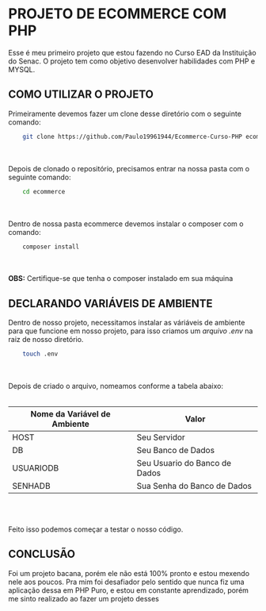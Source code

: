 # PROJETO DE ECOMMERCE COM PHP 

Esse é meu primeiro projeto que estou fazendo no Curso EAD da Instituição do Senac. O projeto tem como objetivo desenvolver habilidades com PHP e MYSQL.

## COMO UTILIZAR O PROJETO
Primeiramente devemos fazer um clone desse diretório com o seguinte comando:

```bash
    git clone https://github.com/Paulo19961944/Ecommerce-Curso-PHP ecommerce
```
<br></br>
Depois de clonado o repositório, precisamos entrar na nossa pasta com o seguinte comando:

```bash
    cd ecommerce
```
<br></br>
Dentro de nossa pasta ecommerce devemos instalar o composer com o comando:

```bash
    composer install
```
<br></br>
**OBS:** Certifique-se que tenha o composer instalado em sua máquina

## DECLARANDO VARIÁVEIS DE AMBIENTE
Dentro de nosso projeto, necessitamos instalar as váriáveis de ambiente para que funcione em nosso projeto, para isso criamos um _arquivo .env_ na raiz de nosso diretório.

```bash
    touch .env
```
<br></br>
Depois de criado o arquivo, nomeamos conforme a tabela abaixo:
<br></br>

| Nome da Variável de Ambiente | Valor         |
|------------------------------|---------------|
|HOST                          | Seu Servidor  |
|             DB            |Seu Banco de Dados|
|USUARIODB      | Seu Usuario do Banco de Dados|
|SENHADB          | Sua Senha do Banco de Dados|
<br></br>

Feito isso podemos começar a testar o nosso código.

## CONCLUSÃO
Foi um projeto bacana, porém ele não está 100% pronto e estou mexendo nele aos poucos. Pra mim foi desafiador pelo sentido que nunca fiz uma aplicação dessa em PHP Puro, e estou em constante aprendizado, porém me sinto realizado ao fazer um projeto desses
